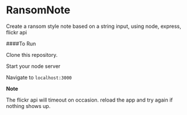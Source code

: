 # RansomNote
Create a ransom style note based on a string input, using node, express, flickr api


####To Run

Clone this repository. 

Start your node server

Navigate to `localhost:3000`






**Note**

The flickr api will timeout on occasion. reload the app and try again if nothing shows up. 

